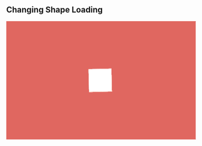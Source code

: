 ## Changing Shape Loading

![Edit [Web] Pure CSS Loading page similar to Windows](../../gifs/loading/changing-shape-loading.gif)

